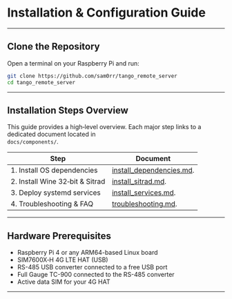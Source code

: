 
# Installation & Configuration Guide

---

## Clone the Repository

Open a terminal on your Raspberry Pi and run:

```bash
git clone https://github.com/sam0rr/tango_remote_server
cd tango_remote_server
```

---

## Installation Steps Overview

This guide provides a high‑level overview. Each major step links to a dedicated document located in  
`docs/components/`.

| Step | Document |
|------|----------|
| 1. Install OS dependencies      | [install_dependencies.md](components/install_dependencies.md). |
| 2. Install Wine 32‑bit & Sitrad | [install_sitrad.md](components/install_sitrad.md).             |
| 3. Deploy systemd services      | [install_services.md](components/install_services.md).         |
| 4. Troubleshooting & FAQ        | [troubleshooting.md](components/troubleshooting.md).           |

---

## Hardware Prerequisites

- Raspberry Pi 4 or any ARM64-based Linux board  
- SIM7600X‑H 4G LTE HAT (USB)
- RS-485 USB converter connected to a free USB port
- Full Gauge TC-900 connected to the RS-485 converter
- Active data SIM for your 4G HAT

---

